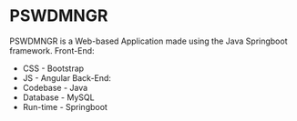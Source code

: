 # PSWDMNGR
PSWDMNGR is a Web-based Application made using the Java Springboot framework. 
Front-End:
* CSS - Bootstrap
* JS - Angular
Back-End:
* Codebase - Java
* Database - MySQL
* Run-time - Springboot
